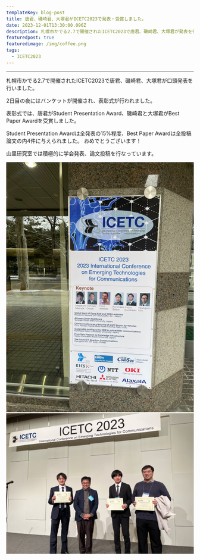 ```yaml
---
templateKey: blog-post
title: 唐君、磯崎君、大塚君がICETC2023で発表・受賞しました。
date: 2023-12-01T13:30:00.096Z
description: 札幌市かでる2.7で開催されたICETC2023で唐君、磯崎君、大塚君が発表を行い受賞しました。
featuredpost: true
featuredimage: /img/coffee.png
tags:
  - ICETC2023
---
```


---

札幌市かでる2.7で開催されたICETC2023で唐君、磯崎君、大塚君が口頭発表を行いました。

2日目の夜にはバンケットが開催され、表彰式が行われました。

表彰式では、唐君がStudent Presentation Award、磯崎君と大塚君がBest Paper Awardを受賞しました。

Student Presentation Awardは全発表の15%程度、Best Paper Awardは全投稿論文の内4件に与えられました。
おめでとうございます！

山里研究室では積極的に学会発表、論文投稿を行なっています。

![ICETC2023](./20231201-in-ICETC2023-1.png)
![ICETC2023](20231130-ICETC-Award.jpeg)

<!-- ![ICETC](./20231201-in-ICETC2023-2.png) -->
